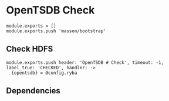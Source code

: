 
# OpenTSDB Check

    module.exports = []
    module.exports.push 'masson/bootstrap'

## Check HDFS

    module.exports.push header: 'OpenTSDB # Check', timeout: -1, label_true: 'CHECKED', handler: ->
      {opentsdb} = @config.ryba

## Dependencies

